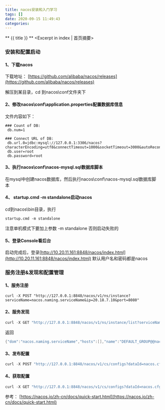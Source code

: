 ```yaml
---
title: nacos安装和入门学习
tags: []
date: 2020-09-15 11:49:43
categories:
---
```

** {{ title }} ** <Excerpt in index | 首页摘要>


<!-- more -->

### 安装和配置启动
#### 1、下载nacos

下载地址：
[https://github.com/alibaba/nacos/releases](https://github.com/alibaba/nacos/releases)


解压到某目录，cd 到nacos\conf文件夹下


#### 2、修改nacos\conf\application.properties配置数据库信息
  
文件内容如下：
```
### Count of DB:
 db.num=1

### Connect URL of DB:
 db.url.0=jdbc:mysql://127.0.0.1:3306/nacos?characterEncoding=utf8&connectTimeout=1000&socketTimeout=3000&autoReconnect=true&useUnicode=true&useSSL=false&serverTimezone=UTC
 db.user=root
 db.password=root

```

#### 3、执行nacos\conf\nacos-mysql.sql数据库脚本

在mysql中创建nacos数据库，然后执行nacos\conf\nacos-mysql.sql数据库脚本


#### 4、 startup.cmd -m standalone启动nacos
cd到nacos\bin目录，执行

```
startup.cmd -m standalone
```

注意单机模式下要加上参数 -m standalone 否则启动失败的

#### 5、登录Console看后台
 启动完成后，登录[http://10.20.11.161:8848/nacos/index.html](http://10.20.11.161:8848/nacos/index.html)
 默认用户名和密码都是nacos
 




### 服务注册&发现和配置管理

#### 1、服务注册
```
curl -X POST "http://127.0.0.1:8848/nacos/v1/ns/instance?serviceName=nacos.naming.serviceName&ip=20.18.7.10&port=8080"
```
#### 2、服务发现
```java
curl -X GET "http://127.0.0.1:8848/nacos/v1/ns/instance/list?serviceName=nacos.naming.serviceName"
```
返回
```java
{"dom":"nacos.naming.serviceName","hosts":[],"name":"DEFAULT_GROUP@@nacos.naming.serviceName","cacheMillis":3000,"lastRefTime":1600085004554,"checksum":"7f882d81002bc22181203d423a20a16d","useSpecifiedURL":false,"clusters":"","env":"","metadata":{}}
```

#### 3、发布配置
```java
curl -X POST "http://127.0.0.1:8848/nacos/v1/cs/configs?dataId=nacos.cfg.dataId&group=test&content=HelloWorld"

```

#### 4、获取配置
```java
curl -X GET "http://127.0.0.1:8848/nacos/v1/cs/configs?dataId=nacos.cfg.dataId&group=test"

```



参考：
[https://nacos.io/zh-cn/docs/quick-start.html](https://nacos.io/zh-cn/docs/quick-start.html)


